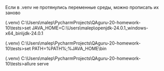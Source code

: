 Если в .venv не протянулись переменные среды, можно прописать их заново

(.venv) C:\Users\malep\PycharmProjects\QAguru-20-homework-10\tests>set JAVA_HOME=C:\Users\malep\openjdk-24.0.1_windows-x64_bin\jdk-24.0.1

(.venv) C:\Users\malep\PycharmProjects\QAguru-20-homework-10\tests>set PATH=%PATH%;%JAVA_HOME\bin

(.venv) C:\Users\malep\PycharmProjects\QAguru-20-homework-10\tests>allure serve
